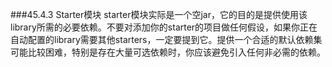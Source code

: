 ###45.4.3 Starter模块
starter模块实际是一个空jar，它的目的是提供使用该library所需的必要依赖。不要对添加你的starter的项目做任何假设，如果你正在自动配置的library需要其他starters，一定要提到它。提供一个合适的默认依赖集可能比较困难，特别是存在大量可选依赖时，你应该避免引入任何非必需的依赖。
